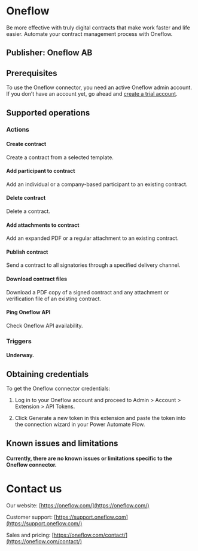 
# Oneflow

Be more effective with truly digital contracts that make work faster and life easier. Automate your contract management process with Oneflow.

  

## Publisher: Oneflow AB

  

## Prerequisites

To use the Oneflow connector, you need an active Oneflow admin account. If you don’t have an account yet, go ahead and [create a trial account]([https://app.oneflow.com/signup](https://app.oneflow.com/signup)).

  

## Supported operations

  

### Actions

#### Create contract

Create a contract from a selected template.

#### Add participant to contract

Add an individual or a company-based participant to an existing contract.

#### Delete contract

Delete a contract.

#### Add attachments to contract

Add an expanded PDF or a regular attachment to an existing contract.

#### Publish contract

Send a contract to all signatories through a specified delivery channel.

#### Download contract files

Download a PDF copy of a signed contract and any attachment or verification file of an existing contract.

#### Ping Oneflow API

Check Oneflow API availability.

  

### Triggers

#### Underway.

  

## Obtaining credentials

To get the Oneflow connector credentials:

1.  Log in to your Oneflow account and proceed to Admin > Account > Extension > API Tokens.
    
2.  Click Generate a new token in this extension and paste the token into the connection wizard in your Power Automate Flow.  

## Known issues and limitations

#### Currently, there are no known issues or limitations specific to the Oneflow connector.

# Contact us

Our website: [https://oneflow.com/](https://oneflow.com/)

Customer support: [https://support.oneflow.com](https://support.oneflow.com/)

Sales and pricing: [https://oneflow.com/contact/](https://oneflow.com/contact/)